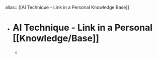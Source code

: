 alias:: [[AI Technique - Link in a Personal Knowledge Base]]

- # AI Technique - Link in a Personal [[Knowledge/Base]]
	-